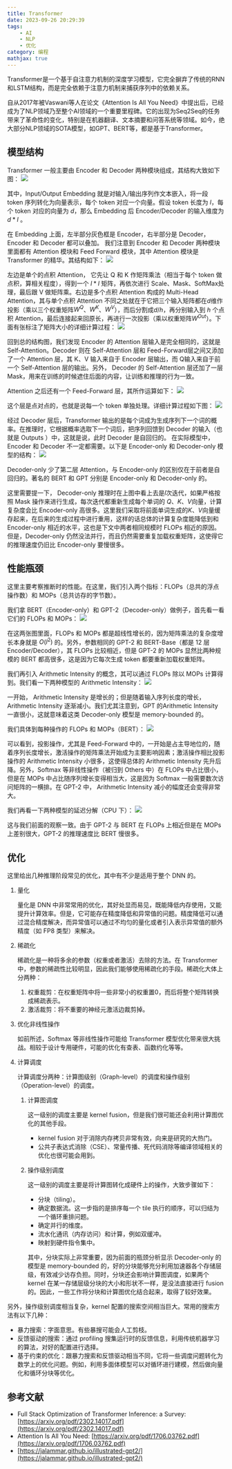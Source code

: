 ```yaml
---
title: Transformer
date: 2023-09-26 20:29:39
tags:
    - AI
    - NLP
    - 优化
category: 编程
mathjax: true
---
```


Transformer是一个基于自注意力机制的深度学习模型，它完全摒弃了传统的RNN和LSTM结构，而是完全依赖于注意力机制来捕获序列中的依赖关系。

自从2017年被Vaswani等人在论文《Attention Is All You Need》中提出后，已经成为了NLP领域乃至整个AI领域的一个重要里程碑。它的出现为Seq2Seq的任务带来了革命性的变化，特别是在机器翻译、文本摘要和问答系统等领域。如今，绝大部分NLP领域的SOTA模型，如GPT、BERT等，都是基于Transformer。

<!--more-->

## 模型结构
Transformer 一般主要由 Encoder 和 Decoder 两种模块组成，其结构大致如下图：
![](/2023/09/26/transformer/model_structure.png)

其中，Input/Output Embedding 就是对输入/输出序列作文本嵌入，将一段 token 序列转化为向量表示，每个 token 对应一个向量。假设 token 长度为 $l$，每个 token 对应的向量为 $d$，那么 Embedding 后 Encoder/Decoder 的输入维度为 $d * l$ 。

在 Embedding 上面，左半部分灰色框是 Encoder，右半部分是 Decoder， Encoder 和 Decoder 都可以叠加。
我们注意到 Encoder 和 Decoder 两种模块里面都有 Attention 模块和 Feed Forward 模块，其中 Attention 模块是 Transformer 的精华。其结构如下：
![](/2023/09/26/transformer/scaled_dot_product.png)

左边是单个的点积 Attention， 它先让 Q 和 K 作矩阵乘法（相当于每个 token 做点积，算相关程度），得到一个 $l * l$ 矩阵，再依次进行 Scale、Mask、SoftMax处理，最后跟 V 做矩阵乘。右边是多个点积 Attention 构成的 Multi-Head Attention，其与单个点积 Attention 不同之处就在于它把三个输入矩阵都在$d$维作投影（乘以三个权重矩阵$W^Q$、$W^K$、$W^V$），而后分割成$d/h$，再分别输入到 $h$ 个点积 Attention，最后连接起来回原长，再进行一次投影（乘以权重矩阵$W^{Out}$）。下面有张标注了矩阵大小的详细计算过程：
![](/2023/09/26/transformer/mha.png)

回到总的结构图，我们发现 Encoder 的 Attention 层输入是完全相同的，这就是 Self-Attention。Decoder 则在 Self-Attention 层和 Feed-Forward层之间又添加了一个 Attention 层，其 K、V 输入来自于 Encoder 层输出，而 Q输入来自于前一个 Self-Attention 层的输出。另外， Decoder 的 Self-Attention 层还加了一层 Mask，用来在训练的时候遮住后面的内容，让训练和推理的行为一致。

Attention 之后还有一个 Feed-Forward 层，其所作运算如下：
![](/2023/09/26/transformer/ffn_equation.png)

这个层是点对点的，也就是说每一个 token 单独处理。详细计算过程如下图：
![](/2023/09/26/transformer/ffn_module.png)

经过 Decoder 层后，Transformer 输出的是每个词成为生成序列下一个词的概率。在推理时，它根据概率选取下一个词后，把序列回馈到 Decoder 的输入（也就是 Outputs ）中，这就是说，此时 Decoder 是自回归的。
在实际模型中，Encoder 和 Decoder 不一定都需要。以下是 Encoder-only 和 Decoder-only 模型的结构：
![](/2023/09/26/transformer/encoder_decoder.png)

Decoder-only 少了第二层 Attention，与 Encoder-only 的区别仅在于前者是自回归的。著名的 BERT 和 GPT 分别是 Encoder-only 和 Decoder-only 的。

这里需要提一下， Decoder-only 推理时在上图中看上去是$l$次迭代，如果严格按照 Mask 操作来进行生成，每次迭代都重新生成每个单词的 $Q$、$K$、$V$向量，计算复杂度会比 Encoder-only 高很多。这里我们采取将前面单词生成的$K$、$V$向量缓存起来，在后来的生成过程中进行重用，这样的话总体的计算复杂度能降低到和 Encoder-only 相近的水平，这也是下文中两者相同规模时 FLOPs 相近的原因。但是，Decoder-only 仍然没法并行，而且仍然需要重复加载权重矩阵，这使得它的推理速度仍旧比 Encoder-only 要慢很多。

## 性能瓶颈
这里主要考察推断时的性能。在这里，我们引入两个指标：FLOPs（总共的浮点操作数）和 MOPs（总共访存的字节数）。

我们拿 BERT（Encoder-only）和 GPT-2（Decoder-only）做例子，首先看一看它们的 FLOPs 和 MOPs：
![](/2023/09/26/transformer/perf.png)


在这两张图里面，FLOPs 和 MOPs 都是超线性增长的，因为矩阵乘法的复杂度增长本身就是 $O(l^2)$ 的。另外，参数相同的 GPT-2 和 BERT-Base（都是 12 层 Encoder/Decoder），其 FLOPs 比较相近，但是 GPT-2 的 MOPs 显然比两种规模的 BERT 都高很多，这是因为它每次生成 token 都要重新加载权重矩阵。

我们再引入 Arithmetic Intensity 的概念，其可以通过 FLOPs 除以 MOPs 计算得到。我们看一下两种模型的 Arithmetic Intensity：
![](/2023/09/26/transformer/perf_2.png)

一开始， Arithmetic Intensity 是增长的；但是随着输入序列长度的增长， Arithmetic Intensity 逐渐减小。我们尤其注意到，GPT 的Arithmetic Intensity 一直很小，这就意味着这类 Decoder-only 模型是 memory-bounded 的。

我们具体到每种操作的 FLOPs 和 MOPs（BERT）：
![](/2023/09/26/transformer/perf_3.png)

可以看到，投影操作，尤其是 Feed-Forward 中的，一开始是占主导地位的，随着序列长度增长，激活操作的矩阵乘法开始成为主要影响因素；激活操作相比投影操作的 Arithmetic Intensity 小很多，这使得总体的 Arithmetic Intensity 先升后降。另外，Softmax 等非线性操作（被归到 Others 中）在 FLOPs 中占比很小，但是在 MOPs 中占比随序列增长变得相当大，这是因为 Softmax 一般需要数次访问矩阵的一横排。在 GPT-2 中， Arithmetic Intensity 减小的幅度还会变得非常大。

我们再看一下两种模型的延迟分解（CPU 下）：
![](/2023/09/26/transformer/perf_4.png)

这与我们前面的观察一致。由于 GPT-2 与 BERT 在 FLOPs 上相近但是在 MOPs 上差别很大，GPT-2 的推理速度比 BERT 慢很多。

## 优化

这里给出几种推理阶段常见的优化，其中有不少是适用于整个 DNN 的。

1. 量化

   量化是 DNN 中非常常用的优化，其好处显而易见，既能降低内存使用，又能提升计算效率。但是，它可能存在精度降低和异常值的问题。精度降低可以通过混合精度解决，而异常值可以通过不均匀的量化或者引入表示异常值的额外精度（如 FP8 类型）来解决。

2. 稀疏化

   稀疏化是一种将多余的参数（权重或者激活）去除的方法。在 Transformer 中，参数的稀疏性比较明显，因此我们能够使用稀疏化的手段。稀疏化大体上分两种：
   1. 权重裁剪：在权重矩阵中将一些非常小的权重置0，而后将整个矩阵转换成稀疏表示。
   2. 激活裁剪：将不重要的神经元激活边裁剪掉。

3. 优化非线性操作

   如前所述，Softmax 等非线性操作可能给 Transformer 模型优化带来很大挑战。相较于设计专用硬件，可能的优化有查表、函数约化等等。

4. 计算调度

   计算调度分两种：计算图级别（Graph-level）的调度和操作级别（Operation-level）的调度。

   1. 计算图调度

      这一级别的调度主要是 kernel fusion，但是我们很可能还会利用计算图优化的其他手段。
      - kernel fusion 对于消除内存拷贝非常有效，向来是研究的大热门。
      - 公共子表达式消除（CSE）、常量传播、死代码消除等编译领域相关的优化也很可能会用到。

   2. 操作级别调度

      这一级别的调度主要是将计算图转化成硬件上的操作，大致步骤如下：

      - 分块（tiling）。
      - 确定数据流。这一步指的是排序每一个 tile 执行的顺序，可以归结为一个循环重排问题。
      - 确定并行的维度。
      - 流水化通讯（内存访问）和计算，例如双缓冲。
      - 映射到硬件指令集中。
  
      其中，分块实际上非常重要，因为前面的瓶颈分析显示 Decoder-only 的模型是 memory-bounded 的，好的分块能够充分利用加速器各个存储层级，有效减少访存负担。同时，分块还会影响计算图调度，如果两个 kernel 在某一存储层级分块的大小和形状不一样，是没法直接进行 fusion 的。因此，一些工作将分块和计算图优化结合起来，取得了较好效果。

另外，操作级别调度相当复杂，kernel 配置的搜索空间相当巨大。常用的搜索方法有以下几种：

- 暴力搜索：字面意思。有些暴搜可能会人工剪枝。
- 反馈驱动的搜索：通过 profiling 搜集运行时的反馈信息，利用传统机器学习的算法，对好的配置进行选择。
- 基于约束的优化：跟暴力搜索和反馈驱动相当不同，它将一些调度问题转化为数学上的优化问题。例如，利用多面体模型可以对循环进行建模，然后做向量化和循环分块等优化。

## 参考文献
- Full Stack Optimization of Transformer Inference: a Survey: [https://arxiv.org/pdf/2302.14017.pdf](https://arxiv.org/pdf/2302.14017.pdf)
- Attention Is All You Need: [https://arxiv.org/pdf/1706.03762.pdf](https://arxiv.org/pdf/1706.03762.pdf)
- [https://jalammar.github.io/illustrated-gpt2/](https://jalammar.github.io/illustrated-gpt2/)
